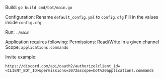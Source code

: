 Build: `go build cmd/bot/main.go`

Configuration:
Rename `default_config.yml` to `config.cfg`
Fill in the values inside `config.cfg`

Run: `./main`


Application requires following:
Permissions:
    Read/Write in a given channel
Scope: 
    `applications.commands`
    
    
Invite example:

`https://discord.com/api/oauth2/authorize?client_id=<CLIENT_BOT_ID>&permissions=3072&scope=bot%20applications.commands`
